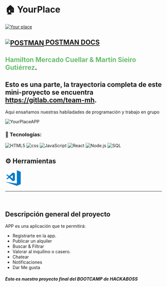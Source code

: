 # 🏠 YourPlace


[![Your place](https://www.herokucdn.com/deploy/button.svg)](https://yourplaceapp.herokuapp.com/)

## [<img align="center" alt="POSTMAN"  height="50px" src="https://cdn.svgporn.com/logos/postman.svg" /> POSTMAN DOCS](https://documenter.getpostman.com/view/7853831/TVza9Yby "POSTMAN DOCS")


## <span style="color:#66bb6a">Hamilton Mercado Cuellar & Martín Sieiro Gutiérrez</span>.

## Esto es una parte, la trayectoria completa de este mini-proyecto se encuentra https://gitlab.com/team-mh. 

Aqui ensañamos nuestras habiladades de programación y trabajo en grupo 


![YourPlaceAPP](https://user-images.githubusercontent.com/53625178/111871542-01e24e80-898b-11eb-887c-086eb132a0d0.png)


### 📌 Tecnologías:

<img  alt="HTML5"  height="50px" src="https://cdn.svgporn.com/logos/html-5.svg" /> <img alt="css" height="50px" src="https://cdn.svgporn.com/logos/css-3.svg" /> <img  alt="JavaScript" height="50px" src="https://cdn.svgporn.com/logos/javascript.svg" /> <img  alt="React" height="50px" src="https://cdn.svgporn.com/logos/react.svg" /> <img  alt="Node.js" height="50px" src="https://cdn.svgporn.com/logos/nodejs.svg" /> <img alt="SQL" height="50px" src="https://cdn.svgporn.com/logos/mysql.svg" />


## ⚙️ Herramientas
<img  alt="Visual Studio Code" height="50px" src="https://raw.githubusercontent.com/github/explore/80688e429a7d4ef2fca1e82350fe8e3517d3494d/topics/visual-studio-code/visual-studio-code.png" /> 


<hr>
<br/>

## Descripción general del proyecto

APP es una aplicación que te permitirá:

- Registrarte en la app.
- Publicar un alquiler
- Buscar & Filtrar
- Valorar al inquilino o casero.
- Chatear
- Notificaciones
- Dar Me gusta 

 ##### Esto es nuestro proyecto final del BOOTCAMP de HACKABOSS

